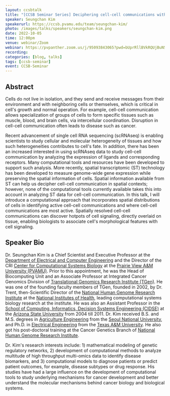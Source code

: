 ```yaml
---
layout: ccsbtalk
title: "[CCSB Seminar Series] Deciphering cell-cell communications with spatial transcriptomic data"
speaker: Seungchan Kim
speakerurl: https://ccsb.pvamu.edu/team/seungchan-kim/
photo: /images/talks/speakers/seungchan-kim.png
date: 2022-10-05
time: 12:00pm
venue: webinar/Zoom
webinar: https://pvpanther.zoom.us/j/95093843065?pwd=bUprRllBVkRQUjBuNStuVFVNRDBTZz09
recording:
categories: [blog, talks]
tags: [ccsb-seminar]
event: CCSB-Seminar
---
```



## Abstract

Cells do not live in isolation, and they send and receive messages from their environment and with neighboring cells or themselves, which is critical in cell's growth and normal operation.  For example, cell-cell communication allows specialization of groups of cells to form specific tissues such as muscle, blood, and brain cells, via intercellular coordination.  Disruption in cell-cell communication often leads to disease such as cancer.  

Recent advancement of single cell RNA sequencing (scRNAseq) is enabling scientists to study cellular and molecular heterogeneity of tissues and how such heterogeneities contributes to cell's fate.  In addition, there has been an increased interested in using scRNAseq data to study cell-cell communication by analyzing the expression of ligands and corresponding receptors.  Many computational tools and resources have been developed to support such analysis.  More recently, spatial transcriptomic (ST) technology has been developed to measure genome-wide gene expression while preserving the spatial information of cells.  Spatial information available from ST can help us decipher cell-cell communication in spatial contexts; however, none of the computational tools currently available takes this into account in analyzing ST data for cell-cell communication.  In this talk, I will introduce a computational approach that incorporates spatial distributions of cells in identifying active cell-cell communications and where cell-cell communications are most active.  Spatially resolved cell-cell communications can discover hotpots of cell signaling, directly overlaid on tissue, enabling biologists to associate cell's morphological features with cell signaling.



## Speaker Bio
Dr. Seungchan Kim is a Chief Scientist and Executive Professor at the [Department of Electrical and Computer Engineering](http://www.pvamu.edu/ece/) and the Director of the CRI [Center for Computational Systems Biology]({{site.baseurl}}{{"/"}}) at the [Prairie View A&M University (PVAMU)](http://www.pvamu.edu).  Prior to this appointment, he was the Head of Biocomputing Unit and an Associate Professor at Integrated Cancer Genomics Division of [Translational Genomics Research Institute (TGen)](http://www.tgen.org).  He was one of the founding faculty members of TGen, founded in 2002, by Dr. Trent, then-Scientific Director of the [National Human Genome Research Institute](https://www.genome.gov) at the [National Institutes of Health](https://www.nih.gov), leading computational systems biology research at the institute.  He was also an Assistant Professor in the [School of Computing, Informatics, Decision Systems Engineering (CIDSE)](https://cidse.engineering.asu.edu) at the [Arizona State University](http://www.asu.edu) from 2004 till 2011.  Dr. Kim received B.S. and M.S. degrees in [Agriculture Engineering](http://bse.snu.ac.kr/) from the [Seoul National University](http://www.snu.ac.kr), and Ph.D. in [Electrical Engineering](https://engineering.tamu.edu/electrical/) from the [Texas A&M University](http://www.tamu.edu). He also got his post-doctoral training at the Cancer Genetics Branch of [National Human Genome Research Institute](https://www.genome.gov).

Dr. Kim's research interests include: 1) mathematical modeling of genetic regulatory networks, 2) development of computational methods to analyze multitude of high throughput multi-omics data to identify disease biomarkers, and 3) computational models to diagnose patients or predict patient outcomes, for example, disease subtypes or drug response. His studies have had a large influence on the development of computational tools to study underlying mechanisms for cancer development and better understand the molecular mechanisms behind cancer biology and biological systems.



